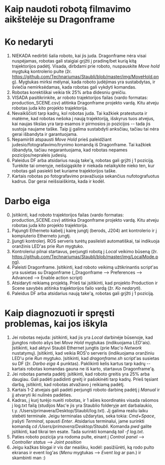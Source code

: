 # Kaip naudoti robotą filmavimo aikštelėje su Dragonframe

# Ko nedaryti

1. NIEKADA nedirbti šalia roboto, kai jis juda. Dragonframe nėra visai nuspėjamas, robotas gali staigiai grįžti į pradinę/bet kurią kitą trajektorijos padėtį. Visada, dirbdami prie roboto, nuspauskite _Move hold_ mygtuką kontrolerio pulte (žr. https://github.com/Technariumas/Staubli/blob/master/img/MoveHold.png). Mygtukas mirksi mėlynai, kada roboto judėjimas yra sustabdytas, ir šviečia nemirksėdamas, kada robotas gali vykdyti komandas.
2. Robotas korektiškai veikia tik 25% arba didesniu greičiu.
3. VISADA pasitikrinkite, ar roboto trajektorijos failas (vardo formatas: production_SCENE.csv) atitinka Dragonframe projekto vardą. Kitu atveju robotas juda kito projekto trajektorija.
4. Nevaikščioti tarp kadrų, kol robotas juda. Tai kažkiek pratestuota ir matėme, kad robotas nešoka į naują trajektoriją, išskyrus tuos atvejus, kai naujas tikslas yra tarp esamos ir pirmosios jo pozicijos -- tada jis sustoja naujame taške. Taip jį galima sustabdyti anksčiau, tačiau tai nėra gerai išbandyta ir garantuojama.
5. Nepamiršti atspausti _Move Hold_ prieš paleidžiant judesio/fotografavimo/trynimo komandą iš Dragonframe. Tai kažkiek išbandyta, tačiau negarantuojama, kad robotas nepames pozicijos/nepraleis judesių.
6. Paleidus DF arba atsidarius naują take'ą, robotas gali grįžti į 1 poziciją. Turėkite tai omenyje, neišsigąskite ir niekada nelaikykite nieko ten, kur robotas gali pasiekti bet kuriame trajektorijos taške.
7. Kartais robotas po fotografavimo pravažiuoja sekančius nufotografuotus kadrus. Dar gerai neišsiaiškinta, kada ir kodėl.

# Darbo eiga

0. Įsitikinti, kad  roboto trajektorijos failas (vardo formatas: production_SCENE.csv) atitinka Dragonframe projekto vardą. Kitu atveju robotas juda kito projekto trajektorija.
1. Pajungti Etherneto kabelį į kairę jungtį (berods, J204) ant kontrolerio ir į kompiuterio Etherneto jungtį.
2. Įjungti kontrolerį. ROS serveris turėtų pasileisti automatiškai, tai indikuoja oranžinis LED'as prie _Run_ mygtuko.
3. Kontroleriui pilnai startavus, perjungti robotą į _Local_ veikimo būseną (žr. https://github.com/Technariumas/Staubli/blob/master/img/LocalMode.png).
4. Paleisti Dragonframe. Įsitikinti, kad roboto veikimą užtikrinantis script'as yra susietas su Dragonframe (_Dragonframe --> Preferences --> Advanced --> Enable action script)
5. Atsidaryti reikiamą projektą. Prieš tai įsitikinti, kad projekto Production ir Scene savybės atitinka trajektorijos failo vardą (žr. _Ko nedaryti_). 
6. Paleidus DF arba atsidarius naują take'ą, robotas gali grįžti į 1 poziciją. 



# Kaip diagnozuoti ir spręsti problemas, kai jos iškyla

1. Jei robotas nejuda: įsitikinti, kad jis yra _Local_ darbinėje būsenoje, kad įjungtos roboto ašys bei _Move Hold_ mygtukas (indikuojama LED'ais). Įsitikinti, kad aktyvi Staubli Ethernet jungtis (prie Mac'o _Network_ nustatymų). Įsitikinti, kad veikia ROS'o serveris (indikuojama oranžiniu LED'u prie _Run_ mygtuko. Įsitikinti, kad _dragonframe.sh_ script'as susietas su DF (žr. _Darbo eiga_ 4 punktas). Paklikinti kelis kartus tarp kadrų -- kartais robotas komandas gauna ne iš karto, startavus Dragonframe'ą. 
2. Jei robotas pameta padėtį: įsitikinti, kad roboto greitis yra 25% arba daugiau. Gali padėti padidinti greitį ir pašokinėti tarp kadrų. Prieš tęsiant darbą, įsitikinti, kad robotas atvažiavo į reikiamą padėtį.
3. Kartais 1-2 atvejais gali padėti perjungti roboto darbinę padėtį į _Manual_ ir jį atvaryti iki nulinės padėties.
4. Kadras, į kurį turėjo nueiti robotas, ir 1 ašies koordinatės visada rašomos į log.txt failą (studijos Mac'e jis yra Staublio folderyje ant darbalaukio, t.y. /Users/primavera/Desktop/Staubli/log.txt). Jį galima realiu laiku stebėti terminale. Jeigu terminalas uždarytas, seka tokia: _Cmd+Space_, įrašyti _Terminal_, spausti _Enter_. Atsidarius terminalui, jame surinkti komandą _cd /Users/primavera/Desktop/Staubli_. Komanda _pwd_ galite įsitikinti, kad tikrai ten esate. Tada surinkti komandą _tail -f log.txt_.
5. Paties roboto pozicija yra rodoma pulte, einant į _Control panel_ --> _Controller status_ --> _Joint position_
6. Jeigu kažkas blogai ir vis dar neaišku, kodėl: pasižiūrėti, ką rodo pulto ekranas ir event log'as (_Menu_ mygtukas --> _Event log_ ar pan.) ir skambinti man :)


